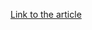 [Link to the article](https://crowdstrike.com/blog/meet-crowdstrikes-adversary-of-the-month-for-september-cobalt-spider/)
